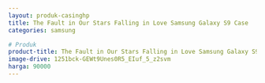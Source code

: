```yaml
---
layout: produk-casinghp
title: The Fault in Our Stars Falling in Love Samsung Galaxy S9 Case
categories: samsung

# Produk
product-title: The Fault in Our Stars Falling in Love Samsung Galaxy S9 Case
image-drive: 1251bck-GEWt9Unes0R5_EIuf_5_z2svm
harga: 90000
---
```

